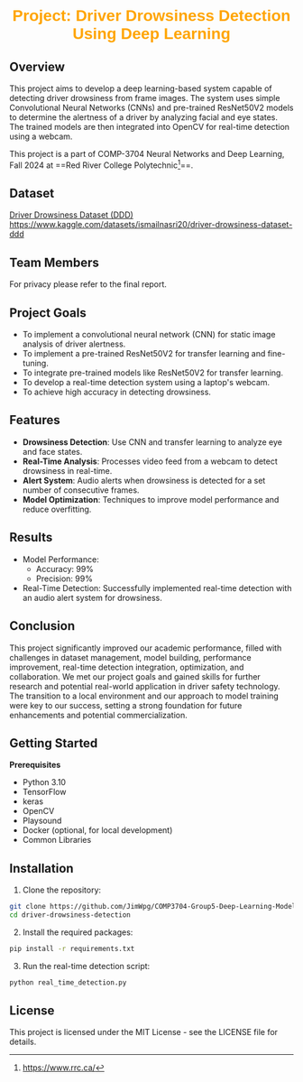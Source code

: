 # <center><font face="Helvetica" font color=orange>Project: Driver Drowsiness Detection Using Deep Learning</font></center>

## Overview
This project aims to develop a deep learning-based system capable of detecting driver drowsiness from frame images. The system uses simple Convolutional Neural Networks (CNNs) and pre-trained ResNet50V2 models to determine the alertness of a driver by analyzing facial and eye states. The trained models are then integrated into OpenCV for real-time detection using a webcam.

This project is a part of COMP-3704 Neural Networks and Deep Learning, Fall 2024 at ==Red River College Polytechnic[^1]==.

## Dataset
[Driver Drowsiness Dataset (DDD)](https://www.kaggle.com/datasets/ismailnasri20/driver-drowsiness-dataset-ddd)<br>
https://www.kaggle.com/datasets/ismailnasri20/driver-drowsiness-dataset-ddd

## Team Members
For privacy please refer to the final report.

## Project Goals

- To implement a convolutional neural network (CNN) for static image analysis of driver alertness.
- To implement a pre-trained ResNet50V2 for transfer learning and fine-tuning.
- To integrate pre-trained models like ResNet50V2 for transfer learning.
- To develop a real-time detection system using a laptop's webcam.
- To achieve high accuracy in detecting drowsiness.

## Features

- **Drowsiness Detection**: Use CNN and transfer learning to analyze eye and face states.
- **Real-Time Analysis**: Processes video feed from a webcam to detect drowsiness in real-time.
- **Alert System**: Audio alerts when drowsiness is detected for a set number of consecutive frames.
- **Model Optimization**: Techniques to improve model performance and reduce overfitting.
  
## Results
- Model Performance:
    - Accuracy: 99%
    - Precision: 99%
- Real-Time Detection: Successfully implemented real-time detection with an audio alert system for drowsiness.
## Conclusion
This project significantly improved our academic performance, filled with challenges in dataset management, model building, performance improvement, real-time detection integration, optimization, and collaboration. We met our project goals and gained skills for further research and potential real-world application in driver safety technology. The transition to a local environment and our approach to model training were key to our success, setting a strong foundation for future enhancements and potential commercialization.

## Getting Started
**Prerequisites**
- Python 3.10
- TensorFlow
- keras
- OpenCV
- Playsound
- Docker (optional, for local development)
- Common Libraries
## Installation
1. Clone the repository:
```bash
git clone https://github.com/JimWpg/COMP3704-Group5-Deep-Learning-Model-for-Driver-Drowsiness-Detection.git
cd driver-drowsiness-detection
```
2. Install the required packages:
```bash
pip install -r requirements.txt
```
3. Run the real-time detection script:
```bash
python real_time_detection.py
```
## License
This project is licensed under the MIT License - see the LICENSE file for details.

[^1]: https://www.rrc.ca/